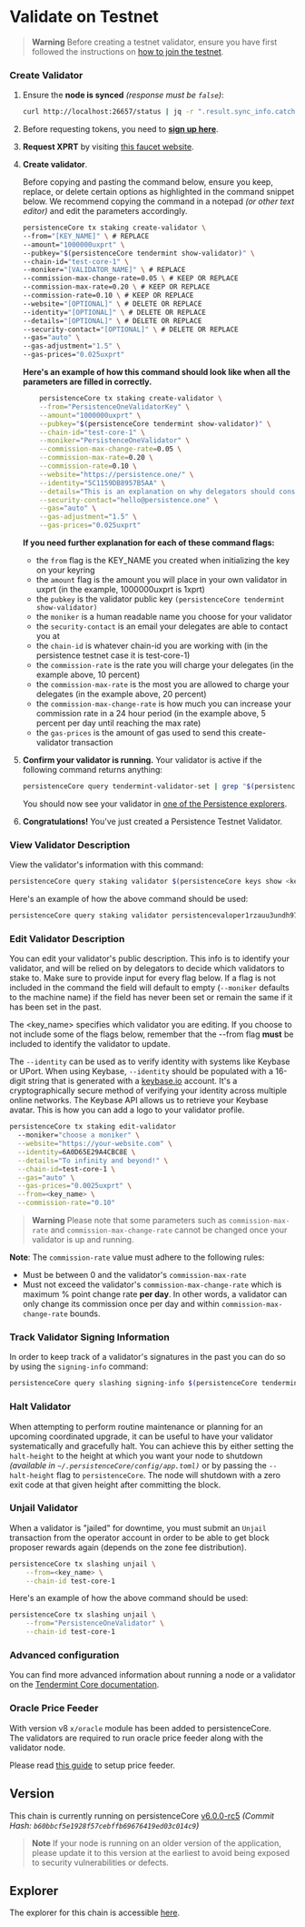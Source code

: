 
# Validate on Testnet

> **Warning**
> Before creating a testnet validator, ensure you have first followed the instructions on [how to join the testnet](../nodes-and-endpoints/join-testnet.md).

### Create Validator
1. Ensure the **node is synced** *(response must be `false`)*: 
	```bash
	curl http://localhost:26657/status | jq -r ".result.sync_info.catching_up"
	```
2. Before requesting tokens, you need to **[sign up here](https://www.allthatnode.com/login.dsrv)**.
3. **Request XPRT** by visiting [this faucet website](https://www.allthatnode.com/faucet/persistence.dsrv).
4.  **Create validator**.

	Before copying and pasting the command below, ensure you keep, replace, or delete certain options as highlighted in the command snippet below. We recommend copying the command in a notepad *(or other text editor)* and edit the parameters accordingly. 

	```bash
	persistenceCore tx staking create-validator \
	--from="[KEY_NAME]" \ # REPLACE
	--amount="1000000uxprt" \
	--pubkey="$(persistenceCore tendermint show-validator)" \
	--chain-id="test-core-1" \
	--moniker="[VALIDATOR_NAME]" \ # REPLACE
	--commission-max-change-rate=0.05 \ # KEEP OR REPLACE
	--commission-max-rate=0.20 \ # KEEP OR REPLACE
	--commission-rate=0.10 \ # KEEP OR REPLACE
	--website="[OPTIONAL]" \ # DELETE OR REPLACE
	--identity="[OPTIONAL]" \ # DELETE OR REPLACE
	--details="[OPTIONAL]" \ # DELETE OR REPLACE
	--security-contact="[OPTIONAL]" \ # DELETE OR REPLACE
	--gas="auto" \
	--gas-adjustment="1.5" \
	--gas-prices="0.025uxprt"
	```
	**Here's an example of how this command should look like when all the parameters are filled in correctly.**
	```bash
		persistenceCore tx staking create-validator \
		--from="PersistenceOneValidatorKey" \
		--amount="1000000uxprt" \
		--pubkey="$(persistenceCore tendermint show-validator)" \
		--chain-id="test-core-1" \
		--moniker="PersistenceOneValidator" \
		--commission-max-change-rate=0.05 \
		--commission-max-rate=0.20 \
		--commission-rate=0.10 \
		--website="https://persistence.one/" \
		--identity="5C1159DB8957B5AA" \
		--details="This is an explanation on why delegators should consider delegating with your validator. Keep it a short and sweet." \
		--security-contact="hello@persistence.one" \
		--gas="auto" \
		--gas-adjustment="1.5" \
		--gas-prices="0.025uxprt"
	```
	**If you need further explanation for each of these command flags:**

	-   the  `from`  flag is the KEY_NAME you created when initializing the key on your keyring
	-   the  `amount`  flag is the amount you will place in your own validator in uxprt (in the example, 1000000uxprt is 1xprt)
	-   the  `pubkey`  is the validator public key `(persistenceCore tendermint show-validator)`
	-   the  `moniker`  is a human readable name you choose for your validator
	-   the  `security-contact`  is an email your delegates are able to contact you at
	-   the  `chain-id`  is whatever chain-id you are working with (in the persistence testnet case it is test-core-1)
	-   the  `commission-rate`  is the rate you will charge your delegates (in the example above, 10 percent)
	-   the  `commission-max-rate`  is the most you are allowed to charge your delegates (in the example above, 20 percent)
	-   the  `commission-max-change-rate`  is how much you can increase your commission rate in a 24 hour period (in the example above, 5 percent per day until reaching the max rate)
	-   the  `gas-prices`  is the amount of gas used to send this create-validator transaction

6. **Confirm your validator is running.** Your validator is active if the following command returns anything:

	```bash
	persistenceCore query tendermint-validator-set | grep "$(persistenceCore tendermint show-address)"
	```

	You should now see your validator in [one of the Persistence explorers](https://testnet.ping.pub/test-core-1/uptime).
7. **Congratulations!** You've just created a Persistence Testnet Validator.

### View Validator Description

View the validator's information with this command:

```bash
persistenceCore query staking validator $(persistenceCore keys show <key_name> --bech=val -a)
```

Here's an example of how the above command should be used:
```bash
persistenceCore query staking validator persistencevaloper1rzauu3undh97yvdnj7wu2wwstm9wj8heeq2vcz
```

### Edit Validator Description

You can edit your validator's public description. This info is to identify your validator, and will be relied on by delegators to decide which validators to stake to. Make sure to provide input for every flag below. If a flag is not included in the command the field will default to empty (`--moniker` defaults to the machine name) if the field has never been set or remain the same if it has been set in the past.

The \<key\_name> specifies which validator you are editing. If you choose to not include some of the flags below, remember that the --from flag **must** be included to identify the validator to update.

The `--identity` can be used as to verify identity with systems like Keybase or UPort. When using Keybase, `--identity` should be populated with a 16-digit string that is generated with a [keybase.io](https://keybase.io) account. It's a cryptographically secure method of verifying your identity across multiple online networks. The Keybase API allows us to retrieve your Keybase avatar. This is how you can add a logo to your validator profile.

```bash
persistenceCore tx staking edit-validator
  --moniker="choose a moniker" \
  --website="https://your-website.com" \
  --identity=6A0D65E29A4CBC8E \
  --details="To infinity and beyond!" \
  --chain-id=test-core-1 \
  --gas="auto" \
  --gas-prices="0.0025uxprt" \
  --from=<key_name> \
  --commission-rate="0.10"
```

> **Warning**
> Please note that some parameters such as `commission-max-rate` and `commission-max-change-rate` cannot be changed once your validator is up and running.

**Note**: The `commission-rate` value must adhere to the following rules:

* Must be between 0 and the validator's `commission-max-rate`
* Must not exceed the validator's `commission-max-change-rate` which is maximum % point change rate **per day**. In other words, a validator can only change its commission once per day and within `commission-max-change-rate` bounds.


### Track Validator Signing Information

In order to keep track of a validator's signatures in the past you can do so by using the `signing-info` command:

```bash
persistenceCore query slashing signing-info $(persistenceCore tendermint show-validator) --chain-id test-core-1
```

### Halt Validator

When attempting to perform routine maintenance or planning for an upcoming coordinated upgrade, it can be useful to have your validator systematically and gracefully halt. You can achieve this by either setting the `halt-height` to the height at which you want your node to shutdown *(available in `~/.persistenceCore/config/app.toml)`* or by passing the `--halt-height` flag to `persistenceCore`. The node will shutdown with a zero exit code at that given height after committing the block.

### Unjail Validator

When a validator is "jailed" for downtime, you must submit an `Unjail` transaction from the operator account in order to be able to get block proposer rewards again (depends on the zone fee distribution).

```bash
persistenceCore tx slashing unjail \
	--from=<key_name> \
	--chain-id test-core-1
```

Here's an example of how the above command should be used:
```bash
persistenceCore tx slashing unjail \
	--from="PersistenceOneValidator" \
	--chain-id test-core-1
```

### Advanced configuration

You can find more advanced information about running a node or a validator on the [Tendermint Core documentation](https://docs.tendermint.com/v0.34/tendermint-core/validators.html).

### Oracle Price Feeder

With version v8 `x/oracle` module has been added to persistenceCore.  
The validators are required to run oracle price feeder along with the validator node.

Please read [this guide](./setup-oracle-feeder.md) to setup price feeder.

## Version

This chain is currently running on persistenceCore [v6.0.0-rc5](https://github.com/persistenceOne/persistenceCore/releases/tag/v6.0.0-rc5) *(Commit Hash: `b60bbcf5e1928f57cebffb69676419ed03c014c9`)*

> **Note**
> If your node is running on an older version of the application, please update it to this version at the earliest to avoid being exposed to security vulnerabilities or defects.

## Explorer

The explorer for this chain is accessible [here](https://testnet.ping.pub/test-core-1/).
